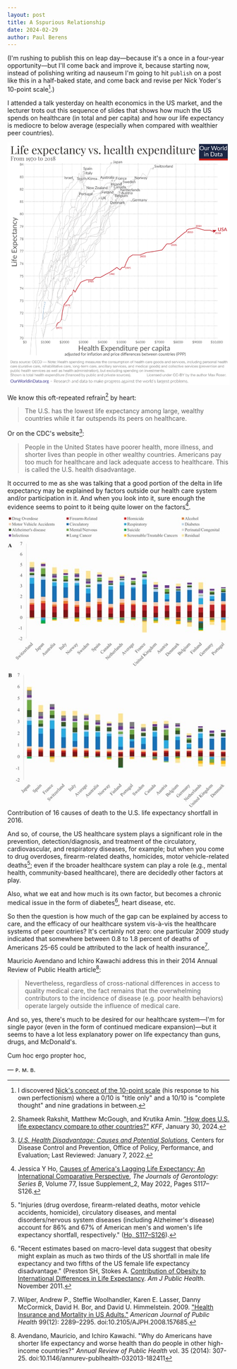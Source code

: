 ```yaml
---
layout: post
title: A Sspurious Relationship
date: 2024-02-29
author:	Paul Berens
---
```

(I'm rushing to publish this on leap day—because it's a once in a four-year opportunity—but I'll come back and improve it, because starting now, instead of polishing writing ad nauseum I'm going to hit `publish` on a post like this in a half-baked state, and come back and revise per Nick Yoder's 10-point scale[^1]\.)

[^1]: I discovered [Nick's concept of the 10-point scale](https://nickyoder.com/perfectionism/) (his response to his own perfectionism) where a 0/10 is "title only" and a 10/10 is "complete thought" and nine gradations in between.

I attended a talk yesterday on health economics in the US market, and the lecturer trots out this sequence of slides that shows how much the US spends on healthcare (in total and per capita) and how our life expectancy is mediocre to below average (especially when compared with wealthier peer countries).

![Life expectancy vs. health expenditure (1970-2018)](/assets/images/life-expectancy-vs-health-expenditure-1970-to-2018_1874.png)

We know this oft-repeated refrain[^2] by heart:

[^2]: Shameek Rakshit, Matthew McGough, and Krutika Amin. ["How does U.S. life expectancy compare to other countries?"](https://www.healthsystemtracker.org/chart-collection/u-s-life-expectancy-compare-countries/) *KFF*, January 30, 2024.

> The U.S. has the lowest life expectancy among large, wealthy countries while it far outspends its peers on healthcare.

Or on the CDC's website[^3]\:

[^3]: *[U.S. Health Disadvantage: Causes and Potential Solutions](https://www.cdc.gov/policy/chep/health/index.html)*, Centers for Disease Control and Prevention, Office of Policy, Performance, and Evaluation; Last Reviewed: January 7, 2022.

> People in the United States have poorer health, more illness, and shorter lives than people in other wealthy countries. Americans pay too much for healthcare and lack adequate access to healthcare. This is called the U.S. health disadvantage.

It occurred to me as she was talking that a good portion of the delta in life expectancy may be explained by factors outside our health care system and/or participation in it. And when you look into it, sure enough the evidence seems to point to it being quite lower on the factors[^4].

[^4]: Jessica Y Ho, [Causes of America's Lagging Life Expectancy: An International Comparative Perspective](https://doi.org/10.1093/geronb/gbab129), *The Journals of Gerontology: Series B*, Volume 77, Issue Supplement_2, May 2022, Pages S117–S126.

![16 causes](/assets/images/16contributors.jpeg)
<span class="muted small">Contribution of 16 causes of death to the U.S. life expectancy shortfall in 2016.</span>

And so, of course, the US healthcare system plays a significant role in the prevention, detection/diagnosis, and treatment of the circulatory, cardiovascular, and respiratory diseases, for example; but when you come to drug overdoses, firearm-related deaths, homicides, motor vehicle-related deaths[^5]; even if the broader healthcare system can play a role (e.g., mental health, community-based healthcare), there are decidedly other factors at play.

[^5]: "Injuries (drug overdose, firearm-related deaths, motor vehicle accidents, homicide), circulatory diseases, and mental disorders/nervous system diseases (including Alzheimer's disease) account for 86% and 67% of American men's and women's life expectancy shortfall, respectively." ([Ho, S117–S126](https://doi.org/10.1093/geronb/gbab129)).

Also, what we eat and how much is its own factor, but becomes a chronic medical issue in the form of diabetes[^6], heart disease, etc.

[^6]: "Recent estimates based on macro-level data suggest that obesity might explain as much as two thirds of the US shortfall in male life expectancy and two fifths of the US female life expectancy disadvantage." (Preston SH, Stokes A. [Contribution of Obesity to International Differences in Life Expectancy](https://www.ncbi.nlm.nih.gov/pmc/articles/PMC3222401/). *Am J Public Health*. November 2011.

So then the question is how much of the gap can be explained by access to care, and the efficacy of our healthcare system vis-à-vis the healthcare systems of peer countries? It's certainly not zero: one particular 2009 study indicated that somewhere between 0.8 to 1.8 percent of deaths of Americans 25-65 could be attributed to the lack of health insurance[^7].

[^7]: Wilper, Andrew P., Steffie Woolhandler, Karen E. Lasser, Danny McCormick, David H. Bor, and David U. Himmelstein. 2009. ["Health Insurance and Mortality in US Adults."](https://doi.org/10.2105/AJPH.2008.157685) *American Journal of Public Health* 99(12): 2289–2295. doi:10.2105/AJPH.2008.157685.

Mauricio Avendano and Ichiro Kawachi address this in their 2014 Annual Review of Public Health article[^8]\:

[^8]: Avendano, Mauricio, and Ichiro Kawachi. "Why do Americans have shorter life expectancy and worse health than do people in other high-income countries?" *Annual Review of Public Health* vol. 35 (2014): 307-25. doi:10.1146/annurev-publhealth-032013-182411

> Nevertheless, regardless of cross-national differences in access to quality medical care, the fact remains that the overwhelming contributors to the incidence of disease (e.g. poor health behaviors) operate largely outside the influence of medical care.

And so, yes, there's much to be desired for our healthcare system—I'm for single payor (even in the form of continued medicare expansion)—but it seems to have a lot less explanatory power on life expectancy than guns, drugs, and McDonald's.

Cum hoc ergo propter hoc,

— ᴘ. ᴍ. ʙ.